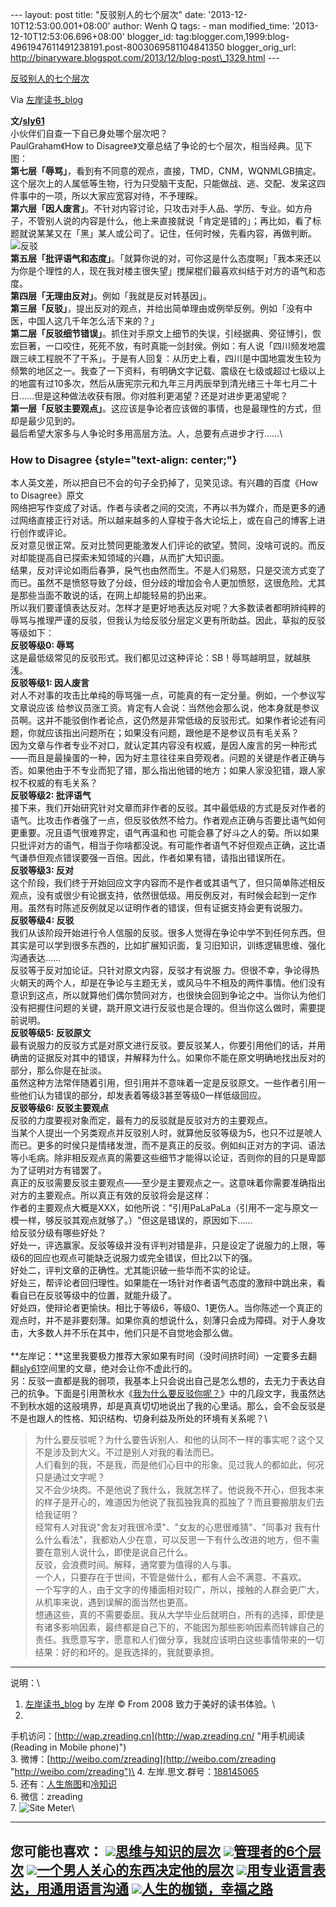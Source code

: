 --- layout: post title: "反驳别人的七个层次" date:
'2013-12-10T12:53:00.001+08:00' author: Wenh Q tags: - man
modified\_time: '2013-12-10T12:53:06.696+08:00' blogger\_id:
tag:blogger.com,1999:blog-4961947611491238191.post-8003069581104841350
blogger\_orig\_url:
http://binaryware.blogspot.com/2013/12/blog-post\_1329.html ---

[反驳别人的七个层次](http://zreading.cn.feedsportal.com/c/35042/f/647833/s/349b79a7/sc/38/l/0L0Szreading0Bcn0Carchives0C41370Bhtml/story01.htm)

Via [左岸读书\_blog](http://www.zreading.cn/)

**文/[sly61](http://852986968.qzone.qq.com/)**\
小伙伴们自查一下自已身处哪个层次吧？\
PaulGraham《How to
Disagree》文章总结了争论的七个层次，相当经典。见下图：\
**第七层「辱骂」**，看到有不同意的观点，直接，TMD，CNM，WQNMLGB搞定。这个层次上的人属低等生物，行为只受脑干支配，只能做战、逃、交配、发呆这四件事中的一项，所以大家应宽容对待，不予理睬。\
**第六层「因人废言」**。不针对内容讨论，只攻击对手人品、学历、专业。如方舟子，不管别人说的内容是什么，他上来直接就说「肯定是错的」；再比如，看了标题就说某某又在「黑」某人或公司了。记住，任何时候，先看内容，再做判断。\
![反驳](http://www.zreading.net/wp-content/uploads/2013/12/fanbo.jpg)\
**第五层「批评语气和态度」**。「就算你说的对，可你这是什么态度啊」「我本来还以为你是个理性的人，现在我对楼主很失望」搅屎棍们最喜欢纠结于对方的语气和态度。\
**第四层「无理由反对」**。例如「我就是反对转基因」。\
**第三层「反驳」**，提出反对的观点，并给出简单理由或例举反例。例如「没有中医，中国人这几千年怎么活下来的？」\
**第二层「反驳细节错误」**。抓住对手原文上细节的失误，引经据典、旁征博引，恢宏巨著，一口咬住，死死不放，有时真能一剑封侯。例如：有人说「四川频发地震跟三峡工程脱不了干系」。于是有人回复：从历史上看，四川是中国地震发生较为频繁的地区之一。我查了一下资料，有明确文字记载、震级在七级或超过七级以上的地震有过10多次，然后从唐宪宗元和九年三月丙辰举到清光绪三十年七月二十日……但是这种做法收获有限。你对胜利更渴望？还是对进步更渴望呢？\
**第一层「反驳主要观点」**。这应该是争论者应该做的事情，也是最理性的方式，但却是最少见到的。\
最后希望大家多与人争论时多用高层方法。人，总要有点进步才行……\

### **How to Disagree** {style="text-align: center;"}

本人英文差，所以把自已不会的句子全扔掉了，见笑见谅。有兴趣的百度《How to
Disagree》原文\
网络把写作变成了对话。作者与读者之间的交流，不再以书为媒介，而是更多的通过网络直接正行对话。所以越来越多的人穿梭于各大论坛上，或在自己的博客上进行创作或评论。\
反对意见很正常。反对比赞同更能激发人们评论的欲望。赞同，没啥可说的。而反对却能提高自已探索未知领域的兴趣，从而扩大知识面。\
结果，反对评论如雨后春笋，戾气也由然而生。不是人们易怒，只是交流方式变了而已。虽然不是愤怒导致了分歧，但分歧的增加会令人更加愤怒，这很危险。尤其是那些当面不敢说的话，在网上却能轻易的扔出来。\
所以我们要谨慎表达反对。怎样才是更好地表达反对呢？大多数读者都明辨纯粹的辱骂与推理严谨的反驳，但我认为给反驳分层定义更有所助益。因此，草拟的反驳等级如下：\
**反驳等级0: 辱骂**\
这是最低级常见的反驳形式。我们都见过这种评论：SB！辱骂越明显，就越肤浅。\
**反驳等级1: 因人废言**\
对人不对事的攻击比单纯的辱骂强一点，可能真的有一定分量。例如，一个参议写文章说应该
给参议员涨工资。肯定有人会说：当然他会那么说，他本身就是参议员啊。这并不能驳倒作者论点，这仍然是非常低级的反驳形式。如果作者论述有问题，你就应该指出问题所在；如果没有问题，跟他是不是参议员有毛关系？\
因为文章与作者专业不对口，就认定其内容没有权威，是因人废言的另一种形式——而且是最操蛋的一种，因为好主意往往来自旁观者。问题的关键是作者正确与否。如果他由于不专业而犯了错，那么指出他错的地方；如果人家没犯错，跟人家权不权威的有毛关系？\
**反驳等级2: 批评语气**\
接下来，我们开始研究针对文章而非作者的反驳。其中最低级的方式是反对作者的语气。比攻击作者强了一点，但反驳依然不给力。作者观点正确与否要比语气如何更重要。况且语气很难界定，语气再温和也
可能会暴了好斗之人的菊。所以如果只批评对方的语气，相当于你啥都没说。有可能作者语气不好但观点正确，这比语气谦恭但观点错误要强一百倍。因此，作者如果有错，请指出错误所在。\
**反驳等级3: 反对**\
这个阶段，我们终于开始回应文字内容而不是作者或其语气了，但只简单陈述相反观点，没有或很少有论据支持，依然很低级。用反例反对，有时候会起到一定作用。虽然有时陈述反例就足以证明作者的错误，但有证据支持会更有说服力。\
**反驳等级4: 反驳**\
我们从该阶段开始进行令人信服的反驳。很多人觉得在争论中学不到任何东西。但其实是可以学到很多东西的，比如扩展知识面，复习旧知识，训练逻辑思维、强化沟通表达……\
反驳等于反对加论证。只针对原文内容，反驳才有说服
力。但很不幸，争论得热火朝天的两个人，却是在争论与主题无关，或风马牛不相及的两件事情。他们没有意识到这点，所以就算他们偶尔赞同对方，也很快会回到争论之中。当你认为他们没有把握住问题的关键，跳开原文进行反驳也是合理的。但当你这么做时，需要提前说明。\
**反驳等级5: 反驳原文**\
最有说服力的反驳方式是对原文进行反驳。要反驳某人，你要引用他们的话，并用确凿的证据反对其中的错误，并解释为什么。如果你不能在原文明确地找出反对的部分，那么你是在扯淡。\
虽然这种方法常伴随着引用，但引用并不意味着一定是反驳原文。一些作者引用一些他们认为错误的部分，却发表着等级3甚至等级0一样低级回应。\
**反驳等级6: 反驳主要观点**\
反驳的力度要视对象而定，最有力的反驳就是反驳对方的主要观点。\
当某个人提出一个另类观点并反驳别人时，就算他反驳等级为5，也只不过是唬人而已。更多的时侯只是情绪发泄，而不是真正的反驳。例如纠正对方的字词、语法等小毛病。除非相反观点真的需要这些细节才能得以论证，否则你的目的只是卑鄙为了证明对方有错罢了。\
真正的反驳需要反驳主要观点——至少是主要观点之一。这意味着你需要准确指出对方的主要观点。所以真正有效的反驳将会是这样：\
作者的主要观点大概是XXX，如他所说："引用PaLaPaLa（引用不一定与原文一模一样，够反驳其观点就够了。）"但这是错误的，原因如下……\
给反驳分级有哪些好处？\
好处一，评选赢家。反驳等级并没有评判对错是非，只是设定了说服力的上限，等级6的回应也观点可能缺乏说服力或完全错误，但比2以下的强。\
好处二，评判文章的正确性。尤其能识破一些华而不实的论证。\
好处三，帮评论者回归理性。如果能在一场针对作者语气态度的激辩中跳出来，看看自已在反驳等级中的位置，就能升级了。\
好处四，使辩论者更愉快。相比于等级6，等级0、1更伤人。当你陈述一个真正的观点时，并不是非要刻薄。如果你真的想说什么，刻薄只会成为障碍。对于人身攻击，大多数人并不乐在其中，他们只是不自觉地会那么做。\
\
**左岸记：**这里我要极力推荐大家如果有时间（没时间挤时间）一定要多去翻翻[sly61](http://852986968.qzone.qq.com/)空间里的文章，绝对会让你不虚此行的。\
另：反驳一直都是我的弱项，我基本上只会说出自己是怎么想的，去无力于表达自己的抗争。下面是引用萧秋水《[我为什么要反驳你呢？](http://www.xiaoqiushui.com/archives/8148)》中的几段文字，我虽然达不到秋水姐的这般境界，却是真真切切地说出了我的心里话。那么，会不会反驳是不是也跟人的性格、知识结构、切身利益及所处的环境有关系呢？\

> 为什么要反驳呢？为什么要告诉别人、和他的认同不一样的事实呢？这个又不是涉及到大义。不过是别人对我的看法而已。\
> 人们看到的我，不是我，而是他们心目中的形象。见过我人的都如此，何况只是通过文字呢？\
> 又不会少块肉。不是他说了我什么，我就怎样了。他说我不开心，但我本来的样子是开心的，难道因为他说了我孤独我真的孤独了？而且要搬朋友们去给我证明？\
> 经常有人对我说"舍友对我很冷漠"、"女友的心思很难猜"、"同事对
> 我有什么什么看法"，我都劝人少在意，可以反思一下有什么改进的地方，但不需要在意别人说什么，即使是说自己什么。\
> 反驳，会浪费时间。解释，通常要为值得的人与事。\
> 一个人，只要存在于世间，不管是做什么，都有人会不满意、不喜欢。\
> 一个写字的人，由于文字的传播面相对较广，所以，接触的人群会更广大，从机率来说，遇到误解的面当然也更高。\
> 想通这些，真的不需要委屈。我从大学毕业后就明白，所有的选择，即使是有诸多影响因素，最终都是自己下的，不能因为那些影响因素而转嫁自己的责任。我愿意写字，愿意和人们做分享，我就应该明白这些事情带来的一切结果：好的和坏的。是我选择的，我就要承担。

* * * * *

说明：\
1. [左岸读书\_blog](http://zreading.cn/) by 左岸 © From 2008
致力于美好的读书体验。\
2.
手机访问：[http://wap.zreading.cn](http://wap.zreading.cn/ "用手机阅读(Reading in Mobile phone)")\
3.
微博：[http://weibo.com/zreading](http://weibo.com/zreading "http://weibo.com/zreading")\
4.
左岸.思文.群号：[188145065](http://www.zreading.cn/siwen/siwen.html "一个喜欢思考、学习、共享、交流的文化角。")\
5.
还有：[人生旅图](http://www.zreading.net/ "人生旅图")和[冷知识](http://www.zreading.net/lenzhishi "冷知识")\
6. 微信：zreading\
7. ![Site Meter](http://s12.sitemeter.com/meter.asp?site=s12zxfclz)\

  ----------------------------------------------------------------------------------------------------------------------------------------------------------------------------------------------------------------------------------------------------------------------------
  **您可能也喜欢：**
  ![](http://static.wumii.cn/images/widget/widget_solidPoint.gif)[思维与知识的层次](http://app.wumii.com/ext/redirect?url=http%3A%2F%2Fwww.zreading.cn%2Farchives%2F1951.html&from=http%3A%2F%2Fwww.zreading.cn%2Farchives%2F4137.html)
  ![](http://static.wumii.cn/images/widget/widget_solidPoint.gif)[管理者的6个层次](http://app.wumii.com/ext/redirect?url=http%3A%2F%2Fwww.zreading.cn%2Farchives%2F1100.html&from=http%3A%2F%2Fwww.zreading.cn%2Farchives%2F4137.html)
  ![](http://static.wumii.cn/images/widget/widge%20%20%20t_solidPoint.gif)[一个男人关心的东西决定他的层次](http://app.wumii.com/ext/redirect?url=http%3A%2F%2Fwww.zreading.cn%2Farchives%2F1713.html&from=http%3A%2F%2Fwww.zreading.cn%2Farchives%2F4137.html)
  ![](http://static.wumii.cn/images/widget/widget_solidPoint.gif)[用专业语言表达，用通用语言沟通](http://app.wumii.com/ext/redirect?url=http%3A%2F%2Fwww.zreading.cn%2Farchives%2F3637.html&from=http%3A%2F%2Fwww.zreading.cn%2Farchives%2F4137.html)
  ![](http://static.wumii.cn/images/widget/widget_solidPoint.gif)[人生的枷锁，幸福之路](https://www.blogger.com/ht%20%20%20tp://app.wumii.com/ext/redirect?url=http%3A%2F%2Fwww.zreading.cn%2Farchives%2F3523.html&from=http%3A%2F%2Fwww.zreading.cn%2Farchives%2F4137.html)
  ----------------------------------------------------------------------------------------------------------------------------------------------------------------------------------------------------------------------------------------------------------------------------


